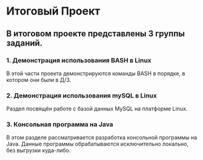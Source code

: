# Итоговый Проект



## В итоговом проекте представлены 3 группы заданий.

### 1. Демонстрация использования BASH в Linux

В этой части проекта демонстрируются команды BASH в порядке, в котором они были в Д/З.

### 2. Демонстрация использования mySQL в Linux

Раздел посвящён работе с базой данных MySQL на платформе Linux.
### 3. Консольная программа на Java

В этом разделе рассматривается разработка консольной программы на Java. Данные программы обрабатываются исключительно локально, без выгрузки куда-либо.
